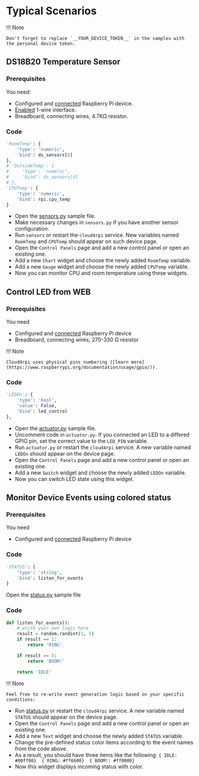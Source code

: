# Typical Scenarios

!!! Note

    Don't forget to replace `__YOUR_DEVICE_TOKEN__` in the samples with the personal device token.

## DS18B20 Temperature Sensor

### Prerequisites

You need:

- Сonfigured and [connected](/#connecting-a-new-device) Raspberry Pi device.
- [Enabled](/#prerequisites) 1-wire interface.
- Breadboard, connecting wires, 4.7KΩ resistor.

### Code

``` python
'RoomTemp': {
    'type': 'numeric',
    'bind': ds_sensors[0]
},
# 'OutsideTemp': {
#     'type': 'numeric',
#     'bind': ds_sensors[1]
# },
'CPUTemp': {
    'type': 'numeric',
    'bind': rpi.cpu_temp
}
```

- Open the [sensors.py](https://github.com/cloud4rpi/cloud4rpi-examples/blob/master/raspberrypi/sensors.py) sample file.
- Make necessary changes in `sensors.py` if you have another sensor configuration.
- Run `sensors` or restart the `cloud4rpi` service. New variables
named `RoomTemp` and `CPUTemp` should appear on such device
page.
- Open the `Control Panels` page and add a new control panel or open an existing one.
- Add a new `Chart` widget and choose the newly added `RoomTemp` variable.
- Add a new `Gauge` widget and choose the newly added `CPUTemp` variable.
- Now you can monitor CPU and room temperature using these widgets.

## Control LED from WEB

### Prerequisites

You need

- Сonfigured and [connected](#connecting-a-new-device) Raspberry Pi device
- Breadboard, connecting wires, 270-330 Ω resistor


!!! Note

    Cloud4rpi uses physical pins numbering ([learn more](https://www.raspberrypi.org/documentation/usage/gpio/)).

### Code

``` python
'LEDOn': {
    'type': 'bool',
    'value': False,
    'bind': led_control
},
```

- Open the [actuator.py](https://github.com/cloud4rpi/cloud4rpi-examples/blob/master/raspberrypi/actuator.py) sample file.
- Uncomment code in `actuator.py`. If you connected an LED to a differed GPIO pin, set the correct value to the `LED_PIN` variable.
- Run `actuator.py` or restart the `cloud4rpi` service. A new variable named `LEDOn` should appear on the device page.
- Open the `Control Panels` page and add a new control panel or open an existing one.
- Add a new `Switch` widget and choose the newly added `LEDOn` variable.
- Now you can switch LED state using this widget.


## Monitor Device Events using colored status

### Prerequisites

You need

- Сonfigured and [connected](#connecting-a-new-device) Raspberry Pi device

### Code
``` python
'STATUS': {
    'type': 'string',
    'bind': listen_for_events
}
```

Open the [status.py](https://github.com/cloud4rpi/cloud4rpi-examples/blob/master/raspberrypi/status.py) sample file

### Code
``` python
def listen_for_events():
    # write your own logic here
    result = random.randint(1, 5)
    if result == 1:
        return 'RING'

    if result == 5:
        return 'BOOM!'

    return 'IDLE'
```
!!! Note

    Feel free to re-write event generation logic based on your specific conditions:


- Run [status.py](https://github.com/cloud4rpi/cloud4rpi-examples/blob/master/raspberrypi/status.py) or restart the `cloud4rpi` service. A new variable named `STATUS` should appear on the device page.
- Open the `Control Panels` page and add a new control panel or open an existing one.
- Add a new `Text` widget and choose the newly added `STATUS` variable.
- Change the pre-defined status color items according to the event names from the code above.
- As a result, you should have three items like the following:
`{ IDLE: #00ff00}  { RING: #ff6600}  { BOOM!: #ff0000}`
- Now this widget displays incoming status with color.
